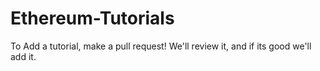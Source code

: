 # Ethereum-Tutorials

To Add a tutorial, make a pull request! We'll review it, and if its good we'll add it. 
